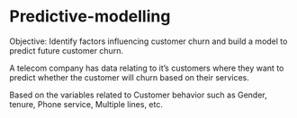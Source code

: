 # Predictive-modelling

Objective: Identify factors influencing customer churn and build a model to predict future customer churn.

A telecom company has data relating to it’s customers where they want to predict whether the customer will churn based on their services.

Based on the variables related to Customer behavior such as Gender, tenure, Phone service, Multiple lines, etc.
